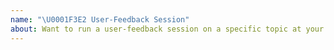 ```yaml
---
name: "\U0001F3E2 User-Feedback Session"
about: Want to run a user-feedback session on a specific topic at your meetup or event? Great! Use this issue template to gather all necessary details to get the ball rolling.
---
```


<!--

NODE USER FEEDBACK SESSION - EVENT DATE - CITY - STATE - COUNTRY - TOPIC
Ie if I’m running an event on (June 21, 2019, Denver, CO United States - TOPIC?) like this “NODE USER FEEDBACK SESSION - June, 21, 2019 - Denver - Colorado - United States - Topic?

Please also include any other details such as links to your meetup/event

-->



